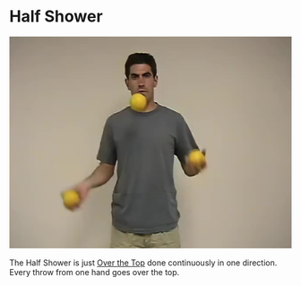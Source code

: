 # Half Shower

![HalfShower](/site/videos/poster/halfshower.jpg)

The Half Shower is just [Over the Top](/site/en/overthetop/README.md) done continuously in one direction. Every throw from one hand goes over the top.


